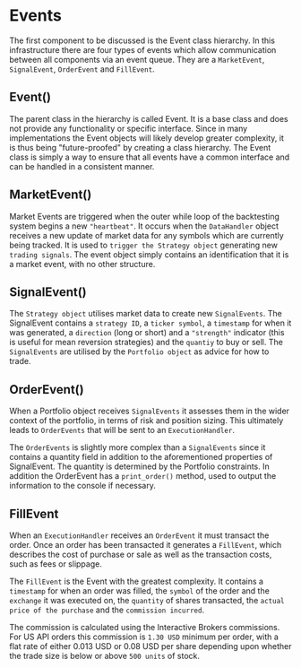 # Events
The first component to be discussed is the Event class hierarchy. In this infrastructure there are four types of events which allow communication between all components via an event queue. They are a `MarketEvent`, `SignalEvent`, `OrderEvent` and `FillEvent`.

## Event()
The parent class in the hierarchy is called Event. It is a base class and does not provide any functionality or specific interface. Since in many implementations the Event objects will likely develop greater complexity, it is thus being "future-proofed" by creating a class hierarchy. The Event class is simply a way to ensure that all events have a common interface and can be handled in a consistent manner.

## MarketEvent()
Market Events are triggered when the outer while loop of the backtesting system begins a new `"heartbeat"`. It occurs when the `DataHandler` object receives a new update of market data for any symbols which are currently being tracked. It is used to `trigger the Strategy object` generating new `trading signals`. The event object simply contains an identification that it is a market event, with no other structure.

## SignalEvent()
The `Strategy object` utilises market data to create new `SignalEvents`. The SignalEvent contains a `strategy ID`, a `ticker symbol`, a `timestamp` for when it was generated, a `direction` (long or short) and a `"strength"` indicator (this is useful for mean reversion strategies) and the `quantiy` to buy or sell. The `SignalEvents` are utilised by the `Portfolio object` as advice for how to trade.

## OrderEvent()
When a Portfolio object receives `SignalEvents` it assesses them in the wider context of the portfolio, in terms of risk and position sizing. This ultimately leads to `OrderEvents` that will be sent to an `ExecutionHandler`.

The `OrderEvents` is slightly more complex than a `SignalEvents` since it contains a quantity field in addition to the aforementioned properties of SignalEvent. The quantity is determined by the Portfolio constraints. In addition the OrderEvent has a `print_order()` method, used to output the information to the console if necessary.

## FillEvent
When an `ExecutionHandler` receives an `OrderEvent` it must transact the order. Once an order has been transacted it generates a `FillEvent`, which describes the cost of purchase or sale as well as the transaction costs, such as fees or slippage.

The `FillEvent` is the Event with the greatest complexity. It contains a `timestamp` for when an order was filled, the `symbol` of the order and the `exchange` it was executed on, the `quantity` of shares transacted, the `actual price of the purchase` and the `commission incurred`.

The commission is calculated using the Interactive Brokers commissions. For US API orders this commission is `1.30 USD` minimum per order, with a flat rate of either 0.013 USD or 0.08 USD per share depending upon whether the trade size is below or above `500 units` of stock.

